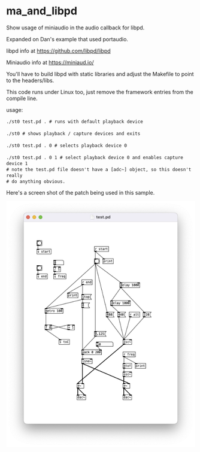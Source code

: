# ma_and_libpd
Show usage of miniaudio in the audio callback for libpd.

Expanded on Dan's example that used portaudio.

libpd info at https://github.com/libpd/libpd

Miniaudio info at https://miniaud.io/

You'll have to build libpd with static libraries and
adjust the Makefile to point to the headers/libs.

This code runs under Linux too, just remove the framework
entries from the compile line.

usage:

```
./st0 test.pd . # runs with default playback device

./st0 # shows playback / capture devices and exits

./st0 test.pd . 0 # selects playback device 0

./st0 test.pd . 0 1 # select playback device 0 and enables capture device 1
# note the test.pd file doesn't have a [adc~] object, so this doesn't really
# do anything obvious.
```

Here's a screen shot of the patch being used in this sample.

![test.pd](https://github.com/octetta/ma_and_libpd/blob/main/test_pd.png)
